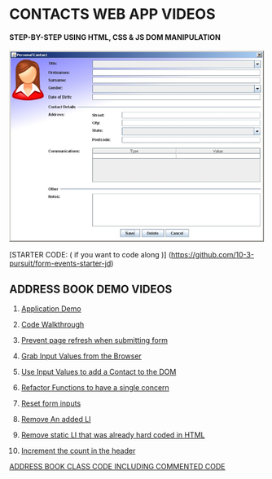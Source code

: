 # CONTACTS WEB APP VIDEOS

#### STEP-BY-STEP USING HTML, CSS & JS DOM MANIPULATION

<img src="./assets/desktop-addressbook.jpg" alt="CRUD" width="500">

[STARTER CODE: ( if you want to code along )]
(https://github.com/10-3-pursuit/form-events-starter-jd)

## ADDRESS BOOK DEMO VIDEOS

1. [Application Demo](https://drive.google.com/file/d/150zIUDqTt3mQk6TEcNgEH4NN0fVzc48h/view?usp=sharing)

1. [Code Walkthrough](https://drive.google.com/file/d/150zIUDqTt3mQk6TEcNgEH4NN0fVzc48h/view?usp=sharing)

1. [Prevent page refresh when submitting form](https://drive.google.com/file/d/1fVBlh8i8sYGYR3_x2YMWmn2MPkpmm1Qn/view?usp=sharing)

1. [Grab Input Values from the Browser](https://drive.google.com/file/d/17tVO-KeRpePQQ51Enn2LdUyFUAYCBGfd/view?usp=sharing)

1. [Use Input Values to add a Contact to the DOM](https://drive.google.com/file/d/1EZK4GuM2DvDAa8sXKiSIlMbX8HF2-XYS/view?usp=sharing)

1. [Refactor Functions to have a single concern](https://drive.google.com/file/d/1dplKaFbnjoRnjnYHgPfpJVdQTiHn7s_D/view?usp=sharing)

1. [Reset form inputs](https://drive.google.com/file/d/1XzTW4HSbQ3mHSLe-Y52gB_JCwhQyaqy3/view?usp=sharing)

1. [Remove An added LI](https://drive.google.com/file/d/1xTWXwQWuZJnDvQyUmDIRyzQEL3zu0-U9/view?usp=sharing)

1. [Remove static LI that was already hard coded in HTML](https://drive.google.com/file/d/1GdX0QCENYOmd8VoY0-96A7FKBj6WsoSx/view?usp=sharing)

1. [Increment the count in the header](https://drive.google.com/file/d/1oVttfZRCOrzZz8saII69U9dSxp8e-xtF/view?usp=sharing)

[ADDRESS BOOK CLASS CODE INCLUDING COMMENTED CODE](https://github.com/10-3-pursuit/address-book-class-code)
